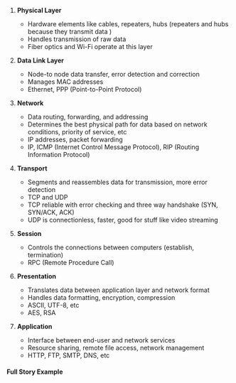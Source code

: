 
1. **Physical Layer**
	* Hardware elements like cables, repeaters, hubs (repeaters and hubs because they transmit data )
	* Handles transmission of raw data
	* Fiber optics and Wi-Fi operate at this layer

2. **Data Link Layer**
	* Node-to node data transfer, error detection and correction
	* Manages MAC addresses
	* Ethernet, PPP (Point-to-Point Protocol)
3. **Network**
	* Data routing, forwarding, and addressing
	* Determines the best physical path for data based on network conditions, priority of service, etc
	* IP addresses, packet forwarding
	* IP, ICMP (Internet Control Message Protocol), RIP (Routing Information Protocol)
4. **Transport**
	* Segments and reassembles data for transmission, more error detection
	* TCP and UDP
	* TCP reliable with error checking and three way handshake (SYN, SYN/ACK, ACK)
	* UDP is connectionless, faster, good for stuff like video streaming
5. **Session**
	* Controls the connections between computers (establish, termination)
	* RPC (Remote Procedure Call) 
6. **Presentation**
	* Translates data between application layer and network format
	* Handles data formatting, encryption, compression
	* ASCII, UTF-8, etc
	* AES, RSA
7. **Application**
	* Interface between end-user and network services
	* Resource sharing, remote file access, network management
	* HTTP, FTP, SMTP, DNS, etc

#### Full Story Example
 